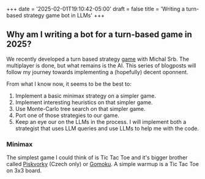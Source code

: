 +++
date = '2025-02-01T19:10:42-05:00'
draft = false
title = 'Writing a turn-based strategy game bot in LLMs'
+++

## Why am I writing a bot for a turn-based game in 2025? 
We recently developed a turn based strategy [game](https://martians-nine.vercel.app) with Michal Srb. The multiplayer is done, but what remains is the AI. This series of blogposts will follow my journey towards implementing a (hopefully) decent oponnent. 

From what I know now, it seems to be the best to:
1) Implement a basic minimax strategy on a simpler game.
2) Implement interesting heuristics on that simpler game. 
3) Use Monte-Carlo tree search on that simpler game.
4) Port one of those strategies to our game.
5) Keep an eye our on the LLMs in the process. I will implement both a strategist that uses LLM queries and use LLMs to help me with the code. 

### Minimax
The simplest game I could think of is Tic Tac Toe and it's bigger brother called [Piskvorky](https://cs.wikipedia.org/wiki/Piškvorky) (Czech only) or [Gomoku](https://en.wikipedia.org/wiki/Gomoku). A simple warmup is a Tic Tac Toe on 3x3 board. 


